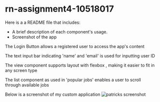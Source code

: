 # rn-assignment4-10518017
Here is a a README file that includes:
- A brief description of each component's usage.
- Screenshot of the app
  
The Login Button allows a registered user to access the app's content

The text input bar indicating 'name' and 'email' is used for inputting user ID

The view component supports layout with flexbox , making it easier to fit in any screen type

The list component as used in 'popular jobs' enables a user to scroll through available jobs

Below is a screenshot of my custom application
![patricks screenshot](https://github.com/Patrick1422/rn-assignment4-10518017/assets/170804662/a75cc7a2-b210-481d-99f1-6cc263a039ca)
